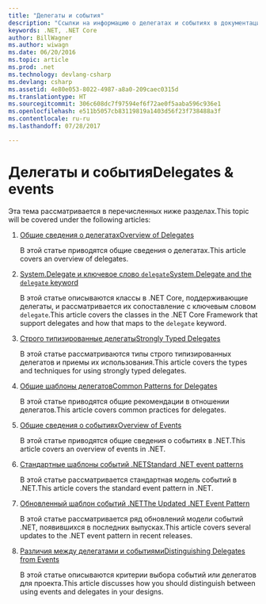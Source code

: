 ```yaml
---
title: "Делегаты и события"
description: "Ссылки на информацию о делегатах и событиях в документации по .NET Core."
keywords: .NET, .NET Core
author: BillWagner
ms.author: wiwagn
ms.date: 06/20/2016
ms.topic: article
ms.prod: .net
ms.technology: devlang-csharp
ms.devlang: csharp
ms.assetid: 4e80e053-8022-4987-a8a0-209caec0315d
ms.translationtype: HT
ms.sourcegitcommit: 306c608dc7f97594ef6f72ae0f5aaba596c936e1
ms.openlocfilehash: e511b5057cb83119819a1403d56f23f738488a3f
ms.contentlocale: ru-ru
ms.lasthandoff: 07/28/2017

---
```


# <a name="delegates--events"></a><span data-ttu-id="5ae73-104">Делегаты и события</span><span class="sxs-lookup"><span data-stu-id="5ae73-104">Delegates & events</span></span>

<span data-ttu-id="5ae73-105">Эта тема рассматривается в перечисленных ниже разделах.</span><span class="sxs-lookup"><span data-stu-id="5ae73-105">This topic will be covered under the following articles:</span></span>

1. [<span data-ttu-id="5ae73-106">Общие сведения о делегатах</span><span class="sxs-lookup"><span data-stu-id="5ae73-106">Overview of Delegates</span></span>](delegates-overview.md)

    <span data-ttu-id="5ae73-107">В этой статье приводятся общие сведения о делегатах.</span><span class="sxs-lookup"><span data-stu-id="5ae73-107">This article covers an overview of delegates.</span></span>

2. [<span data-ttu-id="5ae73-108">System.Delegate и ключевое слово `delegate`</span><span class="sxs-lookup"><span data-stu-id="5ae73-108">System.Delegate and the `delegate` keyword</span></span>](delegate-class.md)

    <span data-ttu-id="5ae73-109">В этой статье описываются классы в .NET Core, поддерживающие делегаты, и рассматривается их сопоставление с ключевым словом `delegate`.</span><span class="sxs-lookup"><span data-stu-id="5ae73-109">This article covers the classes in the .NET Core Framework that support delegates and how that maps to the `delegate` keyword.</span></span>

3. [<span data-ttu-id="5ae73-110">Строго типизированные делегаты</span><span class="sxs-lookup"><span data-stu-id="5ae73-110">Strongly Typed Delegates</span></span>](delegates-strongly-typed.md)

    <span data-ttu-id="5ae73-111">В этой статье рассматриваются типы строго типизированных делегатов и приемы их использования.</span><span class="sxs-lookup"><span data-stu-id="5ae73-111">This article covers the types and techniques for using strongly typed delegates.</span></span>

4. [<span data-ttu-id="5ae73-112">Общие шаблоны делегатов</span><span class="sxs-lookup"><span data-stu-id="5ae73-112">Common Patterns for Delegates</span></span>](delegates-patterns.md)

    <span data-ttu-id="5ae73-113">В этой статье приводятся общие рекомендации в отношении делегатов.</span><span class="sxs-lookup"><span data-stu-id="5ae73-113">This article covers common practices for delegates.</span></span>

5. [<span data-ttu-id="5ae73-114">Общие сведения о событиях</span><span class="sxs-lookup"><span data-stu-id="5ae73-114">Overview of Events</span></span>](events-overview.md)

    <span data-ttu-id="5ae73-115">В этой статье приводятся общие сведения о событиях в .NET.</span><span class="sxs-lookup"><span data-stu-id="5ae73-115">This article covers an overview of events in .NET.</span></span>

6. [<span data-ttu-id="5ae73-116">Стандартные шаблоны событий .NET</span><span class="sxs-lookup"><span data-stu-id="5ae73-116">Standard .NET event patterns</span></span>](event-pattern.md)

    <span data-ttu-id="5ae73-117">В этой статье рассматривается стандартная модель событий в .NET.</span><span class="sxs-lookup"><span data-stu-id="5ae73-117">This article covers the standard event pattern in .NET.</span></span>

7. [<span data-ttu-id="5ae73-118">Обновленный шаблон событий .NET</span><span class="sxs-lookup"><span data-stu-id="5ae73-118">The Updated .NET Event Pattern</span></span>](modern-events.md)

    <span data-ttu-id="5ae73-119">В этой статье рассматривается ряд обновлений модели событий .NET, появившихся в последних выпусках.</span><span class="sxs-lookup"><span data-stu-id="5ae73-119">This article covers several updates to the .NET event pattern in recent releases.</span></span>

8. [<span data-ttu-id="5ae73-120">Различия между делегатами и событиями</span><span class="sxs-lookup"><span data-stu-id="5ae73-120">Distinguishing Delegates from Events</span></span>](distinguish-delegates-events.md)

    <span data-ttu-id="5ae73-121">В этой статье описываются критерии выбора событий или делегатов для проекта.</span><span class="sxs-lookup"><span data-stu-id="5ae73-121">This article discusses how you should distinguish between using events and delegates in your designs.</span></span>
 

